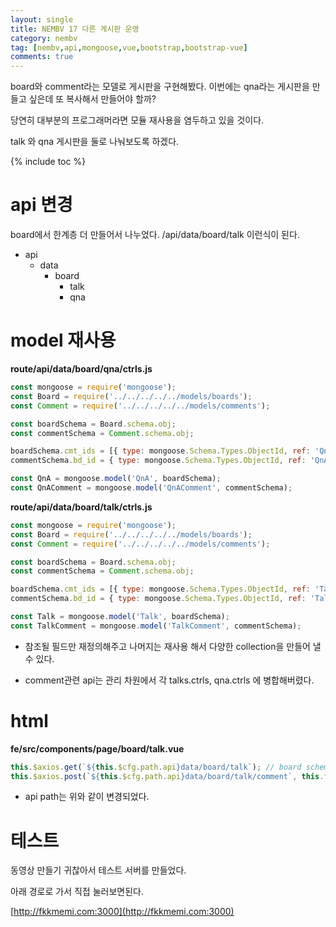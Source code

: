 ```yaml
---
layout: single
title: NEMBV 17 다른 게시판 운영
category: nembv
tag: [nembv,api,mongoose,vue,bootstrap,bootstrap-vue]
comments: true
---
```


board와 comment라는 모델로 게시판을 구현해봤다.  이번에는 qna라는 게시판을 만들고 싶은데 또 복사해서 만들어야 할까?

당연히 대부분의 프로그래머라면 모듈 재사용을 염두하고 있을 것이다.

talk 와 qna 게시판을 둘로 나눠보도록 하겠다.

{% include toc %}

# api 변경

board에서 한계층 더 만들어서 나누었다. /api/data/board/talk 이런식이 된다.

- api
    - data
        - board
            - talk
            - qna
            
# model 재사용

**route/api/data/board/qna/ctrls.js**  
```javascript
const mongoose = require('mongoose');
const Board = require('../../../../../models/boards');
const Comment = require('../../../../../models/comments');

const boardSchema = Board.schema.obj;
const commentSchema = Comment.schema.obj;

boardSchema.cmt_ids = [{ type: mongoose.Schema.Types.ObjectId, ref: 'QnAComment' }];
commentSchema.bd_id = { type: mongoose.Schema.Types.ObjectId, ref: 'QnA', index: true, required: true };

const QnA = mongoose.model('QnA', boardSchema);
const QnAComment = mongoose.model('QnAComment', commentSchema);
```

**route/api/data/board/talk/ctrls.js**  
```javascript
const mongoose = require('mongoose');
const Board = require('../../../../../models/boards');
const Comment = require('../../../../../models/comments');

const boardSchema = Board.schema.obj;
const commentSchema = Comment.schema.obj;

boardSchema.cmt_ids = [{ type: mongoose.Schema.Types.ObjectId, ref: 'TalkComment' }];
commentSchema.bd_id = { type: mongoose.Schema.Types.ObjectId, ref: 'Talk', index: true, required: true };

const Talk = mongoose.model('Talk', boardSchema);
const TalkComment = mongoose.model('TalkComment', commentSchema);
```

- 참조될 필드만 재정의해주고 나머지는 재사용 해서 다양한 collection을 만들어 낼수 있다. 

- comment관련 api는 관리 차원에서 각 talks.ctrls, qna.ctrls 에 병합해버렸다. 

# html

**fe/src/components/page/board/talk.vue**  
```javascript
this.$axios.get(`${this.$cfg.path.api}data/board/talk`); // board schema
this.$axios.post(`${this.$cfg.path.api}data/board/talk/comment`, this.formCmt) // comment schema
```

- api path는 위와 같이 변경되었다.

# 테스트

동영상 만들기 귀찮아서 테스트 서버를 만들었다.

아래 경로로 가서 직접 눌러보면된다.

[http://fkkmemi.com:3000](http://fkkmemi.com:3000)

